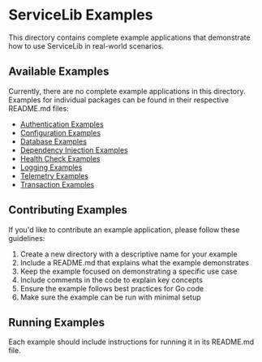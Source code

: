 # ServiceLib Examples

This directory contains complete example applications that demonstrate how to use ServiceLib in real-world scenarios.

## Available Examples

Currently, there are no complete example applications in this directory. Examples for individual packages can be found in their respective README.md files:

- [Authentication Examples](../auth/README.md)
- [Configuration Examples](../config/README.md)
- [Database Examples](../db/README.md)
- [Dependency Injection Examples](../di/README.md)
- [Health Check Examples](../health/README.md)
- [Logging Examples](../logging/README.md)
- [Telemetry Examples](../telemetry/README.md)
- [Transaction Examples](../transaction/README.md)

## Contributing Examples

If you'd like to contribute an example application, please follow these guidelines:

1. Create a new directory with a descriptive name for your example
2. Include a README.md that explains what the example demonstrates
3. Keep the example focused on demonstrating a specific use case
4. Include comments in the code to explain key concepts
5. Ensure the example follows best practices for Go code
6. Make sure the example can be run with minimal setup

## Running Examples

Each example should include instructions for running it in its README.md file.